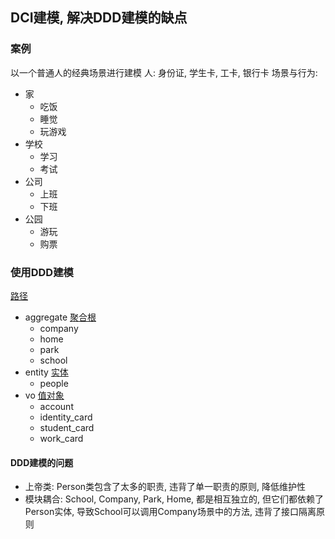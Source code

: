 ## DCI建模, 解决DDD建模的缺点

### 案例

以一个普通人的经典场景进行建模
人: 身份证, 学生卡, 工卡, 银行卡
场景与行为: 
- 家
  - 吃饭 
  - 睡觉
  - 玩游戏
- 学校
  - 学习 
  - 考试 
- 公司
  - 上班 
  - 下班 
- 公园
  - 游玩
  - 购票

### 使用DDD建模
[路径](src/main/kotlin/ddd)

- aggregate [聚合根](src/main/kotlin/ddd/aggregate.kt)
  - company
  - home
  - park
  - school
- entity [实体](src/main/kotlin/ddd/entity.kt)
  - people
- vo [值对象](src/main/kotlin/ddd/vo.kt)
  - account
  - identity_card
  - student_card
  - work_card

#### DDD建模的问题
- 上帝类: Person类包含了太多的职责, 违背了单一职责的原则, 降低维护性
- 模块耦合: School, Company, Park, Home, 都是相互独立的, 但它们都依赖了 Person实体, 导致School可以调用Company场景中的方法, 违背了接口隔离原则

